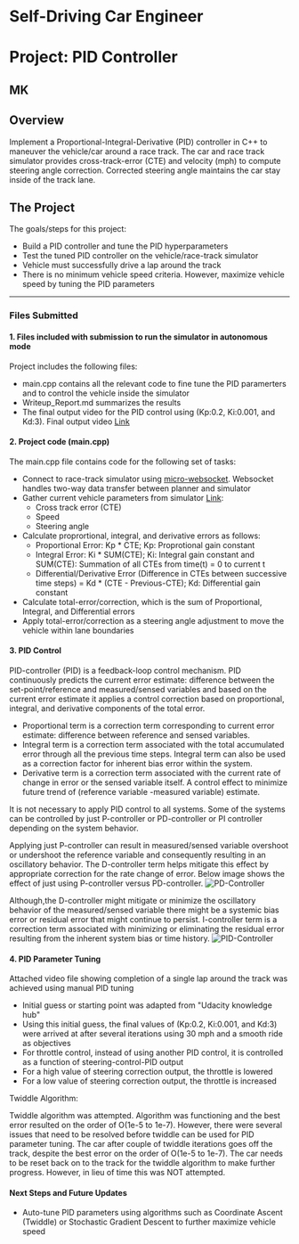 # **Self-Driving Car Engineer**
# **Project: PID Controller**

## MK

Overview
---
Implement a Proportional-Integral-Derivative (PID) controller in C++ to maneuver the vehicle/car around a race track. The car and race track simulator provides cross-track-error (CTE) and velocity (mph) to compute steering angle correction. Corrected steering angle maintains the car stay inside of the track lane.

The Project
---
The goals/steps for this project:
* Build a PID controller and tune the PID hyperparameters
* Test the tuned PID controller on the vehicle/race-track simulator
* Vehicle must successfully drive a lap around the track
* There is no minimum vehicle speed criteria. However, maximize vehicle speed by tuning the PID parameters


[//]: # (Image References)

[image1]: ./Writeup_IV/PD-Controller.png "PD-Controller"
[image2]: ./Writeup_IV/PID-Controller.png "PID-Controller"

---
### Files Submitted

#### 1. Files included with submission to run the simulator in autonomous mode

Project includes the following files:
* main.cpp contains all the relevant code to fine tune the PID paramerters and to control the vehicle inside the simulator
* Writeup_Report.md summarizes the results
* The final output video for the PID control using (Kp:0.2, Ki:0.001, and Kd:3). Final output video [Link](https://www.youtube.com/watch?v=G4B1sXR3a6I&t=10s)

#### 2. Project code (main.cpp)

The main.cpp file contains code for the following set of tasks:
* Connect to race-track simulator using [micro-websocket](https://github.com/uNetworking/uWebSockets). Websocket handles two-way data transfer between planner and simulator
* Gather current vehicle parameters from simulator [Link](./src/main.cpp#L?-L?):
  - Cross track error (CTE)
  - Speed
  - Steering angle
* Calculate proprortional, integral, and derivative errors as follows:
  - Proportional Error: Kp * CTE; Kp: Proprotional gain constant
  - Integral Error: Ki * SUM(CTE); Ki: Integral gain constant and SUM(CTE): Summation of all CTEs from time(t) = 0 to current t
  - Differential/Derivative Error (Difference in CTEs between successive time steps) = Kd * (CTE - Previous-CTE); Kd:  Differential gain constant
* Calculate total-error/correction, which is the sum of Proportional, Integral, and Differential errors
* Apply total-error/correction as a steering angle adjustment to move the vehicle within lane boundaries
  
#### 3. PID Control

PID-controller (PID) is a feedback-loop control mechanism. PID continuously predicts the current error estimate: difference between the set-point/reference and measured/sensed variables and based on the current error estimate it applies a control correction based on proportional, integral, and derivative components of the total error.

* Proportional term is a correction term corresponding to current error estimate: difference between reference and sensed variables. 
* Integral term is a correction term associated with the total accumulated error through all the previous time steps. Integral term can also be used as a correction factor for inherent bias error within the system.
* Derivative term is a correction term associated with the current rate of change in error or the sensed variable itself. A control effect to minimize future trend of (reference variable -measured variable) estimate.

It is not necessary to apply PID control to all systems. Some of the systems can be controlled by just P-controller or PD-controller or PI controller depending on the system behavior.

Applying just P-controller can result in measured/sensed variable overshoot or undershoot the reference variable and consequently resulting in an oscillatory behavior. The D-controller term helps mitigate this effect by appropriate correction for the rate change of error. Below image shows the effect of just using P-controller versus PD-controller.
![][image1]

Although,the D-controller might mitigate or minimize the oscillatory behavior of the measured/sensed variable there might be a systemic bias error or residual error that might continue to persist. I-controller term is a correction term associated with minimizing or eliminating the residual error resulting from the inherent system bias or time history.
![][image2]

#### 4. PID Parameter Tuning
Attached video file showing completion of a single lap around the track was achieved using manual PID tuning
* Initial guess or starting point was adapted from "Udacity knowledge hub" 
* Using this initial guess, the final values of (Kp:0.2, Ki:0.001, and Kd:3) were arrived at after several iterations using 30 mph and a smooth ride as objectives
* For throttle control, instead of using another PID control, it is controlled as a function of steering-control-PID output
* For a high value of steering correction output, the throttle is lowered
* For a low value of steering correction output, the throttle is increased

Twiddle Algorithm:

Twiddle algorithm was attempted. Algorithm was functioning and the best error resulted on the order of O(1e-5 to 1e-7). However, there were several issues that need to be resolved before twiddle can be used for PID parameter tuning. The car after couple of twiddle iterations goes off the track, despite the best error on the order of O(1e-5 to 1e-7). The car needs to be reset back on to the track for the twiddle algorithm to make further progress. However, in lieu of time this was NOT attempted.

#### Next Steps and Future Updates
* Auto-tune PID parameters using algorithms such as Coordinate Ascent (Twiddle) or Stochastic Gradient Descent to further maximize vehicle speed

